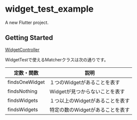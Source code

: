 # widget_test_example

A new Flutter project.

## Getting Started

[WidgetController](https://api.flutter.dev/flutter/flutter_test/WidgetController-class.html)

WidgetTestで使えるMatcherクラスは次の通りです。

|定数・関数|説明|
|----|-----|
|findsOneWidget|１つのWidgetがあることを表す|
|findsNothing|Widgetが見つからないことを表す|
|findsWidgets|１つ以上のWidgetがあることを表す|
|findsWidgets|特定の数のWidgetがあることを表す|